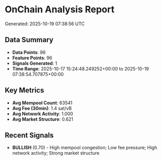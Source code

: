 # OnChain Analysis Report
Generated: 2025-10-19 07:38:56 UTC

## Data Summary
- **Data Points**: 96
- **Feature Points**: 96
- **Signals Generated**: 1
- **Time Range**: 2025-10-17 15:24:48.249252+00:00 to 2025-10-19 07:38:54.707875+00:00

## Key Metrics
- **Avg Mempool Count**: 63541
- **Avg Fee (30min)**: 1.4 sat/vB
- **Avg Network Activity**: 1.000
- **Avg Market Structure**: 0.621

## Recent Signals
- **BULLISH** (0.70) - High mempool congestion; Low fee pressure; High network activity; Strong market structure
